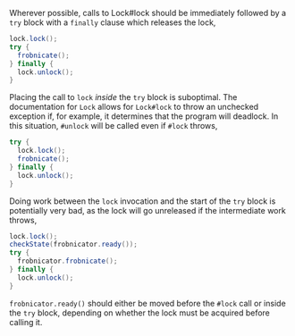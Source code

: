 Wherever possible, calls to Lock#lock should be immediately followed by a `try`
block with a `finally` clause which releases the lock,

```java {.good}
lock.lock();
try {
  frobnicate();
} finally {
  lock.unlock();
}
```

Placing the call to `lock` *inside* the `try` block is suboptimal. The
documentation for `Lock` allows for `Lock#lock` to throw an unchecked exception
if, for example, it determines that the program will deadlock. In this
situation, `#unlock` will be called even if `#lock` throws,

```java {.bad}
try {
  lock.lock();
  frobnicate();
} finally {
  lock.unlock();
}
```

Doing work between the `lock` invocation and the start of the `try` block is
potentially very bad, as the lock will go unreleased if the intermediate work
throws,

```java {.bad}
lock.lock();
checkState(frobnicator.ready());
try {
  frobnicator.frobnicate();
} finally {
  lock.unlock();
}
```

`frobnicator.ready()` should either be moved before the `#lock` call or inside
the `try` block, depending on whether the lock must be acquired before calling
it.
